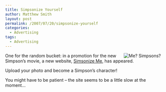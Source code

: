 ```yaml
---
title: Simpsonize Yourself
author: Matthew Smith
layout: post
permalink: /2007/07/20/simpsonize-yourself
categories:
  - Advertising
tags:
  - Advertising
---
```

<img src="http://digivation.net/wp-content/uploads/2007/07/your_image_smaller.png" alt="Me? Simpsons?" align="right" />One for the random bucket: in a promotion for the new Simpson&#8217;s movie, a new website, [Simsonize Me][1], has appeared.

Upload your photo and become a Simpson&#8217;s character!

You might have to be patient &#8211; the site seems to be a little slow at the moment&#8230;

 [1]: http://www.simpsonizeme.com/index.php